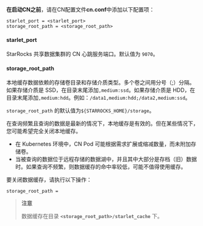 
**在启动CN之前**，请在CN配置文件**cn.conf**中添加以下配置项：

```Properties
starlet_port = <starlet_port>
storage_root_path = <storage_root_path>
```

#### starlet_port

StarRocks 共享数据集群的 CN 心跳服务端口。默认值为 `9070`。

#### storage_root_path

本地缓存数据依赖的存储卷目录和存储介质类型。多个卷之间用分号（;）分隔。如果存储介质是 SSD，在目录末尾添加`,medium:ssd`。如果存储介质是 HDD，在目录末尾添加`,medium:hdd`。例如：`/data1,medium:hdd;/data2,medium:ssd`。

`storage_root_path` 的默认值为`${STARROCKS_HOME}/storage`。

在查询频繁且查询的数据是最新的情况下，本地缓存是有效的。但在某些情况下，您可能希望完全关闭本地缓存。

- 在 Kubernetes 环境中，CN Pod 可能根据需求扩展或缩减数量，而未附加存储卷。
- 当被查询的数据位于远程存储的数据湖中，并且其中大部分是存档（旧）数据时。如果查询不频繁，则数据缓存的命中率较低，可能不值得使用缓存。

要关闭数据缓存，请执行以下操作：

```Properties
storage_root_path =
```

> **注意**
>
> 数据缓存在目录 **`<storage_root_path>/starlet_cache`** 下。
